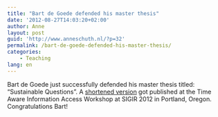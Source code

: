 ```yaml
---
title: "Bart de Goede defended his master thesis"
date: '2012-08-27T14:03:20+02:00'
author: Anne
layout: post
guid: 'http://www.anneschuth.nl/?p=32'
permalink: /bart-de-goede-defended-his-master-thesis/
categories:
    - Teaching
lang: en
---
```


Bart de Goede just successfully defended his master thesis titled: “Sustainable Questions”. A [shortened version](/publications/de2012sustainable) got
published at the Time Aware Information Access Workshop at SIGIR 2012 in Portland, Oregon. Congratulations Bart!
